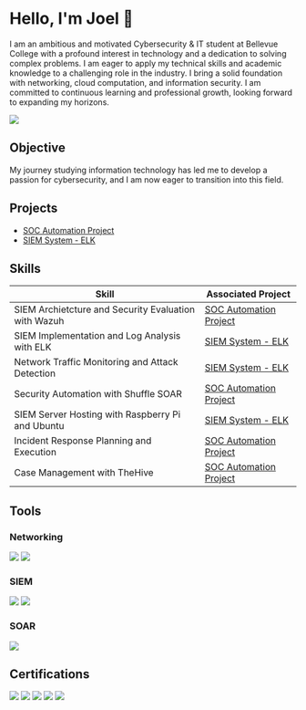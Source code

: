 # Hello, I'm Joel 👋
I am an ambitious and motivated Cybersecurity & IT student at Bellevue College with a profound interest in technology and a dedication to solving complex problems. I am eager to apply my technical skills and academic knowledge to a challenging role in the industry. I bring a solid foundation with networking, cloud computation, and information security. I am committed to continuous learning and professional growth, looking forward to expanding my horizons.

<a href="https://www.linkedin.com/in/joelkoszorus/"><img src="https://img.shields.io/badge/-LinkedIn-0072b1?&style=for-the-badge&logo=linkedin&logoColor=white" /></a>

## Objective

My journey studying information technology has led me to develop a passion for cybersecurity, and I am now eager to transition into this field.

## Projects
- <a href="https://github.com/joelkoszorus/SOC-Automation">SOC Automation Project</a>
- <a href="https://github.com/joelkoszorus/SIEM-System">SIEM System - ELK</a>

## Skills

| Skill                                         | Associated Project         |
|-----------------------------------------------|----------------------------|
| SIEM Archietcture and Security Evaluation with Wazuh | <a href="https://github.com/joelkoszorus/SOC-Automation">SOC Automation Project</a> |
| SIEM Implementation and Log Analysis with ELK | <a href="https://github.com/joelkoszorus/SIEM-System">SIEM System - ELK</a> |
| Network Traffic Monitoring and Attack Detection |  <a href="https://github.com/joelkoszorus/SIEM-System">SIEM System - ELK</a> |
| Security Automation with Shuffle SOAR         | <a href="https://github.com/joelkoszorus/SOC-Automation">SOC Automation Project</a> |
| SIEM Server Hosting with Raspberry Pi and Ubuntu | <a href="https://github.com/joelkoszorus/SIEM-System">SIEM System - ELK</a> |
| Incident Response Planning and Execution      | <a href="https://github.com/joelkoszorus/SOC-Automation">SOC Automation Project</a> |
| Case Management with TheHive                  | <a href="https://github.com/joelkoszorus/SOC-Automation">SOC Automation Project</a> |


## Tools

### Networking
<div>
    <img src="https://img.shields.io/badge/-Wireshark-1679A7?&style=for-the-badge&logo=Wireshark&logoColor=white" />
    <img src="https://img.shields.io/badge/-Nmap-1679A7?style=for-the-badge&logo=nmap&logoColor=white" />
</div>

### SIEM
<div>
    <img src="https://img.shields.io/badge/-Wazuh-1E90FF?style=for-the-badge&logo=wazuh&logoColor=white" />
    <img src="https://img.shields.io/badge/ELK%20Stack-5C2D91?style=for-the-badge&logo=elastic-stack&logoColor=white" />
</div>

### SOAR
<div>
    <img src="https://img.shields.io/badge/-Shuffle-4CAF50?style=for-the-badge" />
</div>

## Certifications
<div>
<img src="https://img.shields.io/badge/Certiport%20Cybersecurity-FF6F00?style=for-the-badge&logo=shield&logoColor=white" />
<img src="https://img.shields.io/badge/-Certiport%20Cloud%20Computing-4285F4?style=for-the-badge&logo=google-cloud&logoColor=white" />
<img src="https://img.shields.io/badge/-CCNA:%20Enterprise%20Networking,%20Security,%20and%20Automation-0077B5?&style=for-the-badge&logo=cisco&logoColor=white)]" />
<img src="https://img.shields.io/badge/-Microsoft%20Azure%20Fundamentals-0072C6?style=for-the-badge&logo=microsoft-azure&logoColor=white)]" />
<img src="https://img.shields.io/badge/AWS%20Academy-Cloud%20Foundations-232F3E?style=for-the-badge&logo=amazonaws&logoColor=white" />
<div>

